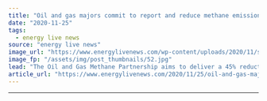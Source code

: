 ```yaml
---
title: "Oil and gas majors commit to report and reduce methane emissions"
date: "2020-11-25"
tags: 
  - energy live news
source: "energy live news"
image_url: "https://www.energylivenews.com/wp-content/uploads/2020/11/shutterstock_652862932-2.jpg"
image_fp: "/assets/img/post_thumbnails/52.jpg"
lead: "The Oil and Gas Methane Partnership aims to deliver a 45% reduction in the industry’s methane emissions by 2025 and a 60% to 75% reduction by 2030"
article_url: "https://www.energylivenews.com/2020/11/25/oil-and-gas-majors-commit-to-report-and-reduce-methane-emissions/"
---
```


---
